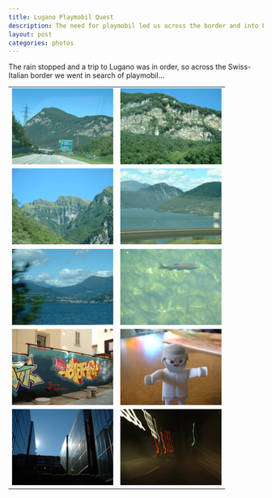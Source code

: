```yaml
---
title: Lugano Playmobil Quest
description: The need for playmobil led us across the border and into Lugano. Photo collection.
layout: post
categories: photos
---
```

The rain stopped and a trip to Lugano was in order, so across the Swiss-Italian border we went in search of playmobil...

<table>
<tr>
<td align="center"><img width="200" height="150" src="/assets/photos/lugano-motorway.png"></td>
<td align="center"><img width="200" height="150"  src="/assets/photos/lugano-mountain.png"></td>
</tr>
<tr>
<td align="center"><img width="200" height="150"  src="/assets/photos/lugano-mountain2.png"></td>
<td align="center"><img width="200" height="150"  src="/assets/photos/lugano-lake.png"></td>
</tr>
<tr>
<td align="center"><img width="200" height="150"  src="/assets/photos/lugano-lake2.png"></td>
<td align="center"><img width="200" height="150"  src="/assets/photos/lugano-fish.png"></td>
</tr>
<tr>
<td align="center"><img width="200" height="150"  src="/assets/photos/lugano-grafitti.png"></td>
<td align="center"><img width="200" height="150"  src="/assets/photos/lugano-ghost.png"></td>
</tr>
<tr>
<td align="center"><img width="200" height="150"  src="/assets/photos/lugano-building.png"></td>
<td align="center"><img width="200" height="150"  src="/assets/photos/lugano-tunnel.png"></td>
</tr>
</table>
